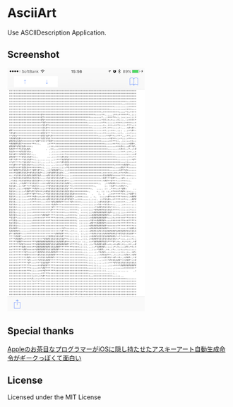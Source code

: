 # AsciiArt

Use ASCIIDescription Application.

## Screenshot

![](ss.png)

## Special thanks

[Appleのお茶目なプログラマーがiOSに隠し持たせたアスキーアート自動生成命令がギークっぽくて面白い](http://hitoriblog.com/?p=41049)

## License

Licensed under the MIT License
